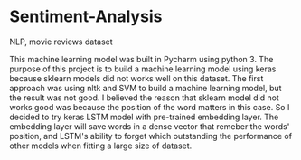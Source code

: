 # Sentiment-Analysis
NLP, movie reviews dataset

This machine learning model was built in Pycharm using python 3. The purpose of this project is to build a machine learning model using keras because sklearn models did not works well on this dataset. The first approach was using nltk and SVM to build a machine learning model, but the result was not good. I believed the reason that sklearn model did not works good was because the position of the word matters in this case. So I decided to try keras LSTM model with pre-trained embedding layer. The embedding layer will save words in a dense vector that remeber the words' position, and LSTM's ability to forget which outstanding the performance of other models when fitting a large size of dataset.
